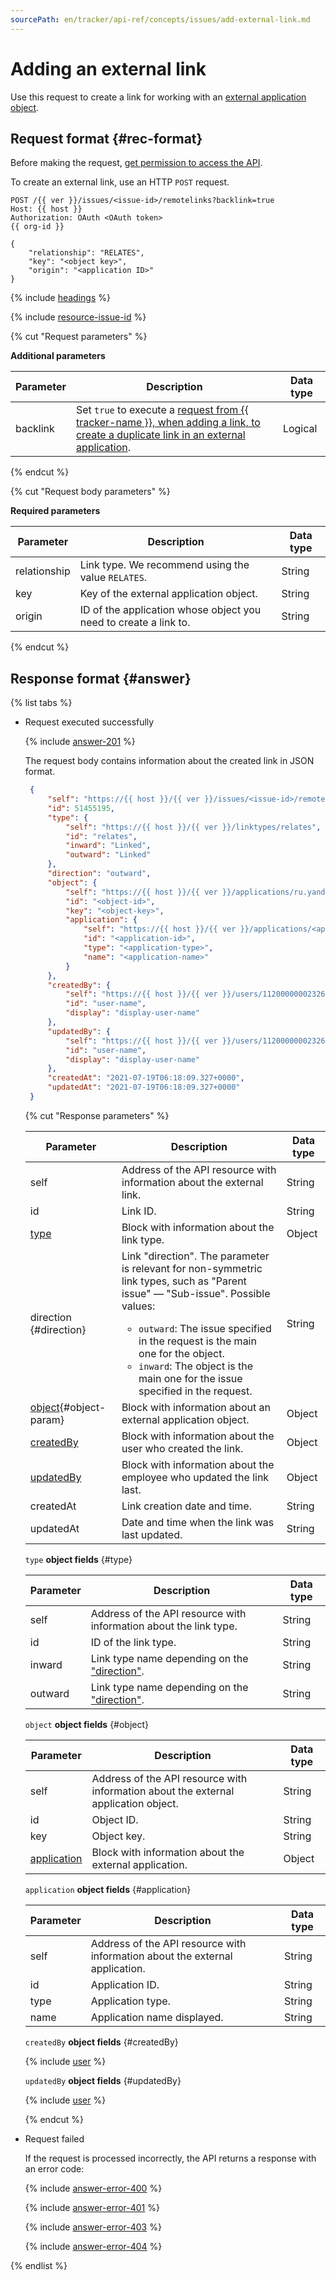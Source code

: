 ```yaml
---
sourcePath: en/tracker/api-ref/concepts/issues/add-external-link.md
---
```

# Adding an external link

Use this request to create a link for working with an [external application object](../../external-links.md).

## Request format {#rec-format}

Before making the request, [get permission to access the API](../access.md).

To create an external link, use an HTTP `POST` request.

```
POST /{{ ver }}/issues/<issue-id>/remotelinks?backlink=true
Host: {{ host }}
Authorization: OAuth <OAuth token>
{{ org-id }}

{
    "relationship": "RELATES",
    "key": "<object key>",
    "origin": "<application ID>"
}
```

{% include [headings](../../../_includes/tracker/api/headings.md) %}

{% include [resource-issue-id](../../../_includes/tracker/api/resource-issue-id.md) %}

{% cut "Request parameters" %}

**Additional parameters**

| Parameter | Description | Data type |
| ----- | ----- | ----- |
| backlink | Set `true` to execute a [request from {{ tracker-name }}, when adding a link, to create a duplicate link in an external application](../../ext-app-setup.md#create). | Logical |

{% endcut %}

{% cut "Request body parameters" %}

**Required parameters**

| Parameter | Description | Data type |
| ----- | ----- | ----- |
| relationship | Link type. We recommend using the value `RELATES`. | String |
| key | Key of the external application object. | String |
| origin | ID of the application whose object you need to create a link to. | String |

{% endcut %}

## Response format {#answer}

{% list tabs %}

- Request executed successfully

  {% include [answer-201](../../../_includes/tracker/api/answer-201.md) %}

  The request body contains information about the created link in JSON format.

   ```json
    {
        "self": "https://{{ host }}/{{ ver }}/issues/<issue-id>/remotelinks/51455195",
        "id": 51455195,
        "type": {
            "self": "https://{{ host }}/{{ ver }}/linktypes/relates",
            "id": "relates",
            "inward": "Linked",
            "outward": "Linked"
        },
        "direction": "outward",
        "object": {
            "self": "https://{{ host }}/{{ ver }}/applications/ru.yandex.bitbucket/objects/<object-id>",
            "id": "<object-id>",
            "key": "<object-key>",
            "application": {
                "self": "https://{{ host }}/{{ ver }}/applications/<application-id>",
                "id": "<application-id>",
                "type": "<application-type>",
                "name": "<application-name>"
            }
        },
        "createdBy": {
            "self": "https://{{ host }}/{{ ver }}/users/1120000000232694",
            "id": "user-name",
            "display": "display-user-name"
        },
        "updatedBy": {
            "self": "https://{{ host }}/{{ ver }}/users/1120000000232694",
            "id": "user-name",
            "display": "display-user-name"
        },
        "createdAt": "2021-07-19T06:18:09.327+0000",
        "updatedAt": "2021-07-19T06:18:09.327+0000"
    }

   ```

    {% cut "Response parameters" %}

    | Parameter | Description | Data type |
    | ----- | ----- | ----- |
    | self | Address of the API resource with information about the external link. | String |
    | id | Link ID. | String |
    | [type](#type) | Block with information about the link type. | Object |
    | direction {#direction} | Link "direction". The parameter is relevant for non-symmetric link types, such as "Parent issue" — "Sub-issue". Possible values:<ul><li>`outward`: The issue specified in the request is the main one for the object.</li><li>`inward`: The object is the main one for the issue specified in the request.</li></ul> | String |
    | [object](#object){#object-param} | Block with information about an external application object. | Object |
    | [createdBy](#createdBy) | Block with information about the user who created the link. | Object |
    | [updatedBy](#updatedBy) | Block with information about the employee who updated the link last. | Object |
    | createdAt | Link creation date and time. | String |
    | updatedAt | Date and time when the link was last updated. | String |

    `type` **object fields** {#type}

    | Parameter | Description | Data type |
    | ----- | ----- | ----- |
    | self | Address of the API resource with information about the link type. | String |
    | id | ID of the link type. | String |
    | inward | Link type name depending on the ["direction"](#direction). | String |
    | outward | Link type name depending on the ["direction"](#direction). | String |


    `object` **object fields** {#object}

    | Parameter | Description | Data type |
    | ----- | ----- | ----- |
    | self | Address of the API resource with information about the external application object. | String |
    | id | Object ID. | String |
    | key | Object key. | String |
    | [application](#application) | Block with information about the external application. | Object |

    `application` **object fields** {#application}

    | Parameter | Description | Data type |
    | ----- | ----- | ----- |
    | self | Address of the API resource with information about the external application. | String |
    | id | Application ID. | String |
    | type | Application type. | String |
    | name | Application name displayed. | String |

    `createdBy` **object fields** {#createdBy}

    {% include [user](../../../_includes/tracker/api/user.md) %}

    `updatedBy` **object fields** {#updatedBy}

    {% include [user](../../../_includes/tracker/api/user.md) %}

    {% endcut %}

- Request failed

  If the request is processed incorrectly, the API returns a response with an error code:

    {% include [answer-error-400](../../../_includes/tracker/api/answer-error-400.md) %}

    {% include [answer-error-401](../../../_includes/tracker/api/answer-error-401.md) %}

    {% include [answer-error-403](../../../_includes/tracker/api/answer-error-403.md) %}

    {% include [answer-error-404](../../../_includes/tracker/api/answer-error-404.md) %}

{% endlist %}

